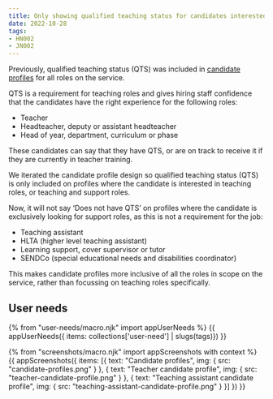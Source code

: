 ```yaml
---
title: Only showing qualified teaching status for candidates interested in teaching roles
date: 2022-10-28
tags:
- HN002
- JN002
---
```


Previously, qualified teaching status (QTS) was included in [candidate profiles](/creating-a-jobseeker-profile-iteration-2/) for all roles on the service.

QTS is a requirement for teaching roles and gives hiring staff confidence that the candidates have the right experience for the following roles:
- Teacher
- Headteacher, deputy or assistant headteacher
- Head of year, department, curriculum or phase

These candidates can say that they have QTS, or are on track to receive it if they are currently in teacher training.

We iterated the candidate profile design so qualified teaching status (QTS) is only included on profiles where the candidate is interested in teaching roles, or teaching and support roles.

Now, it will not say ‘Does not have QTS’ on profiles where the candidate is exclusively looking for support roles, as this is not a requirement for the job:
- Teaching assistant
- HLTA (higher level teaching assistant)
- Learning support, cover supervisor or tutor
- SENDCo (special educational needs and disabilities coordinator)

This makes candidate profiles more inclusive of all the roles in scope on the service, rather than focussing on teaching roles specifically.



## User needs

{% from "user-needs/macro.njk" import appUserNeeds %}
{{ appUserNeeds({ items: collections['user-need'] | slugs(tags)}) }}


{% from "screenshots/macro.njk" import appScreenshots with context %}
{{ appScreenshots({
  items: [{
    text: "Candidate profiles",
    img: { src: "candidate-profiles.png" }
  }, {
    text: "Teacher candidate profile",
    img: { src: "teacher-candidate-profile.png" }
  }, {
    text: "Teaching assistant candidate profile",
    img: { src: "teaching-assistant-candidate-profile.png" }
  }]
}) }}

